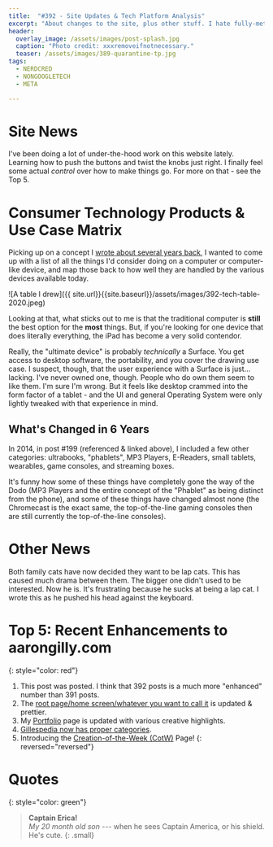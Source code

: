 ```yaml
---
title:  "#392 - Site Updates & Tech Platform Analysis"
excerpt: "About changes to the site, plus other stuff. I hate fully-meta blog posts."
header:
  overlay_image: /assets/images/post-splash.jpg
  caption: "Photo credit: xxxremoveifnotnecessary."
  teaser: /assets/images/389-quarantine-tp.jpg
tags:
  - NERDCRED
  - NONGOOGLETECH
  - META

---
```


# Site News

I've been doing a lot of under-the-hood work on this website lately. Learning how to push the buttons and twist the knobs just right. I finally feel some actual *control* over how to make things go. For more on that - see the Top 5.

# Consumer Technology Products & Use Case Matrix

Picking up on a concept I [wrote about several years back](https://aarongilly.com/199-feature-tech-setup/), I wanted to come up with a list of all the things I'd consider doing on a computer or computer-like device, and map those back to how well they are handled by the various devices available today.

![A table I drew]({{ site.url}}{{site.baseurl}}/assets/images/392-tech-table-2020.jpeg)

Looking at that, what sticks out to me is that the traditional computer is **still** the best option for the **most** things. But, if you're looking for one device that does literally everything, the iPad has become a very solid contendor. 

Really, the "ultimate device" is probably *technically* a Surface. You get access to desktop software, the portability, and you cover the drawing use case. I suspect, though, that the user experience with a Surface is just... lacking. I've never owned one, though. People who do own them seem to like them. I'm sure I'm wrong. But it feels like desktop crammed into the form factor of a tablet - and the UI and general Operating System were only lightly tweaked with that experience in mind. 

## What's Changed in 6 Years

In 2014, in post #199 (referenced & linked above), I included a few other categories: ultrabooks, "phablets", MP3 Players, E-Readers, small tablets, wearables, game consoles, and streaming boxes. 

It's funny how some of these things have completely gone the way of the Dodo (MP3 Players and the entire concept of the "Phablet" as being distinct from the phone), and some of these things have changed almost none (the Chromecast is the exact same, the top-of-the-line gaming consoles then are still currently the top-of-the-line consoles).

# Other News

Both family cats have now decided they want to be lap cats. This has caused much drama between them. The bigger one didn't used to be interested. Now he is. It's frustrating because he sucks at being a lap cat. I wrote this as he pushed his head against the keyboard.
# Top 5: Recent Enhancements to aarongilly.com
{: style="color: red"}
1. This post was posted. I think that 392 posts is a much more "enhanced" number than 391 posts.
2. The [root page/home screen/whatever you want to call it](http://aarongilly.com) is updated & prettier.
3. My [Portfolio]({{site.url}}/_pages/Portfolio) page is updated with various creative highlights.
4. [Gillespedia now has proper categories]({{site.url}}/categories/).
5. Introducing the [Creation-of-the-Week (CotW)]({{site.url}}/creations/) Page!
{: reversed="reversed"}

# Quotes
{: style="color: green"}
> **Captain Erica!**  
<cite>My 20 month old son</cite> --- when he sees Captain America, or his shield. He's cute.
{: .small}